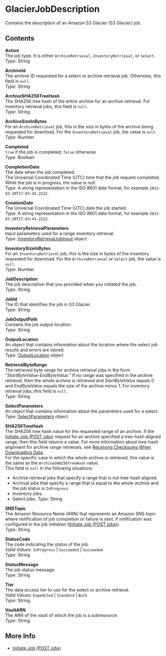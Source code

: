 # GlacierJobDescription<a name="api-GlacierJobDescription"></a>

Contains the description of an Amazon S3 Glacier \(S3 Glacier\) job\.

## Contents<a name="api-GlacierJobDescription-contents"></a>

**Action**  
The job type\. It is either `ArchiveRetrieval`, `InventoryRetrieval`, or `Select`\.  
*Type*: String

**ArchiveId**  
The archive ID requested for a select or archive retrieval job\. Otherwise, this field is `null`\.  
*Type*: String

**ArchiveSHA256TreeHash**  
The SHA256 tree hash of the entire archive for an archive retrieval\. For inventory retrieval jobs, this field is `null`\.  
*Type*: String

**ArchiveSizeInBytes**  
For an `ArchiveRetrieval` job, this is the size in bytes of the archive being requested for download\. For the `InventoryRetrieval` job, the value is `null`\.  
*Type*: Number

**Completed**  
`true` if the job is completed; `false` otherwise\.  
*Type*: Boolean

**CompletionDate**  
The date when the job completed\.  
The Universal Coordinated Time \(UTC\) time that the job request completed\. While the job is in progress, the value is null\.  
*Type*: A string representation in the ISO 8601 date format, for example `2013-03-20T17:03:43.221Z`\.

**CreationDate**  
The Universal Coordinated Time \(UTC\) date the job started\.  
*Type*: A string representation in the ISO 8601 date format, for example `2013-03-20T17:03:43.221Z`\.

**InventoryRetrievalParameters**  
Input parameters used for a range inventory retrieval\.  
*Type*: [InventoryRetrievalJobInput](api-InventoryRetrievalJobInput.md) object

**InventorySizeInBytes**  
For an `InventoryRetrieval` job, this is the size in bytes of the inventory requested for download\. For the `ArchiveRetrieval` or `Select` job, the value is `null`\.  
*Type*: Number

**JobDescription**  
The job description that you provided when you initiated the job\.  
*Type*: String

**JobId**  
The ID that identifies the job in S3 Glacier\.  
*Type*: String

**JobOutputPath**  
Contains the job output location\.  
*Type*: String

**OutputLocation**  
 An object that contains information about the location where the select job results and errors are stored\.   
*Type*: [OutputLocation](api-OutputLocation.md) object

**RetrievalByteRange**  
The retrieved byte range for archive retrieval jobs in the form "*StartByteValue*\-*EndByteValue*\." If no range was specified in the archive retrieval, then the whole archive is retrieved and *StartByteValue* equals 0 and *EndByteValue* equals the size of the archive minus 1\. For inventory retrieval jobs, this field is `null`\.   
*Type*: String

**SelectParameters**  
An object that contains information about the parameters used for a select\.  
*Type*: [SelectParameters](api-SelectParameters.md) object

**SHA256TreeHash**  
The SHA256 tree hash value for the requested range of an archive\. If the [Initiate Job \(POST jobs\)](api-initiate-job-post.md) request for an archive specified a tree\-hash aligned range, then this field returns a value\. For more information about tree\-hash alignment for archive range retrievals, see [Receiving Checksums When Downloading Data](checksum-calculations-range.md)\.  
For the specific case in which the whole archive is retrieved, this value is the same as the `ArchiveSHA256TreeHash` value\.   
This field is `null` in the following situations:  
+ Archive retrieval jobs that specify a range that is not tree\-hash aligned\.
+ Archival jobs that specify a range that is equal to the whole archive and the job status is `InProgress`\. 
+ Inventory jobs\.
+ Select jobs\.
*Type*: String

**SNSTopic**  
The Amazon Resource Name \(ARN\) that represents an Amazon SNS topic where notification of job completion or failure is sent, if notification was configured in the job initiation \([Initiate Job \(POST jobs\)](api-initiate-job-post.md)\)\.  
*Type*: String

**StatusCode**  
The code indicating the status of the job\.  
*Valid Values*: `InProgress` \| `Succeeded` \| `Succeeded`  
*Type*: String

**StatusMessage**  
The job status message\.  
*Type*: String

**Tier**  
The data access tier to use for the select or archive retrieval\.  
*Valid Values*: `Expedited` \| `Standard` \| `Bulk`  
*Type*: String

**VaultARN**  
The ARN of the vault of which the job is a subresource\.  
*Type*: String

## More Info<a name="more-info-api-GlacierJobDescription"></a>
+ [Initiate Job \(POST jobs\)](api-initiate-job-post.md)